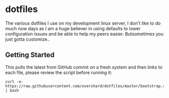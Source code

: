 # dotfiles

The various dotfiles I use on my development linux server, I don't like to do
much now days as I am a huge believer in using defaults to lower configuration
issues and be able to help my peers easier. Butsometimes you just gotta
customize..


## Getting Started

This pulls the latest from GitHub commit on a fresh system and then links to each
file, please review the script before running it:

    curl -o- https://raw.githubusercontent.com/overshard/dotfiles/master/bootstrap.sh | bash
